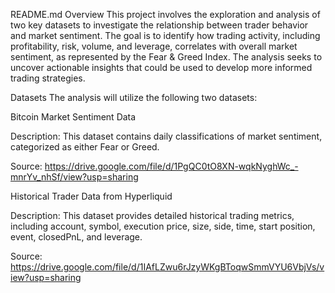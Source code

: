 README.md
Overview
This project involves the exploration and analysis of two key datasets to investigate the relationship between trader behavior and market sentiment. The goal is to identify how trading activity, including profitability, risk, volume, and leverage, correlates with overall market sentiment, as represented by the Fear & Greed Index. The analysis seeks to uncover actionable insights that could be used to develop more informed trading strategies.

Datasets
The analysis will utilize the following two datasets:

Bitcoin Market Sentiment Data

Description: This dataset contains daily classifications of market sentiment, categorized as either Fear or Greed.

Source: https://drive.google.com/file/d/1PgQC0tO8XN-wqkNyghWc_-mnrYv_nhSf/view?usp=sharing

Historical Trader Data from Hyperliquid

Description: This dataset provides detailed historical trading metrics, including account, symbol, execution price, size, side, time, start position, event, closedPnL, and leverage.

Source: https://drive.google.com/file/d/1IAfLZwu6rJzyWKgBToqwSmmVYU6VbjVs/view?usp=sharing
